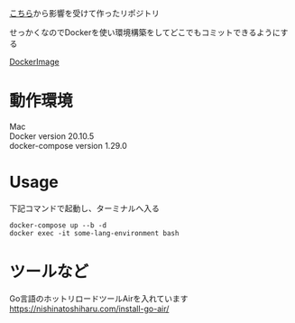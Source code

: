 [こちら](https://blog-jp.richardimaoka.net/20210328)から影響を受けて作ったリポジトリ

せっかくなのでDockerを使い環境構築をしてどこでもコミットできるようにする

[DockerImage](https://hub.docker.com/search?q=&type=image)

# 動作環境
Mac  
Docker version 20.10.5  
docker-compose version 1.29.0
# Usage

下記コマンドで起動し、ターミナルへ入る

```
docker-compose up --b -d
docker exec -it some-lang-environment bash
```


# ツールなど
Go言語のホットリロードツールAirを入れています
https://nishinatoshiharu.com/install-go-air/


